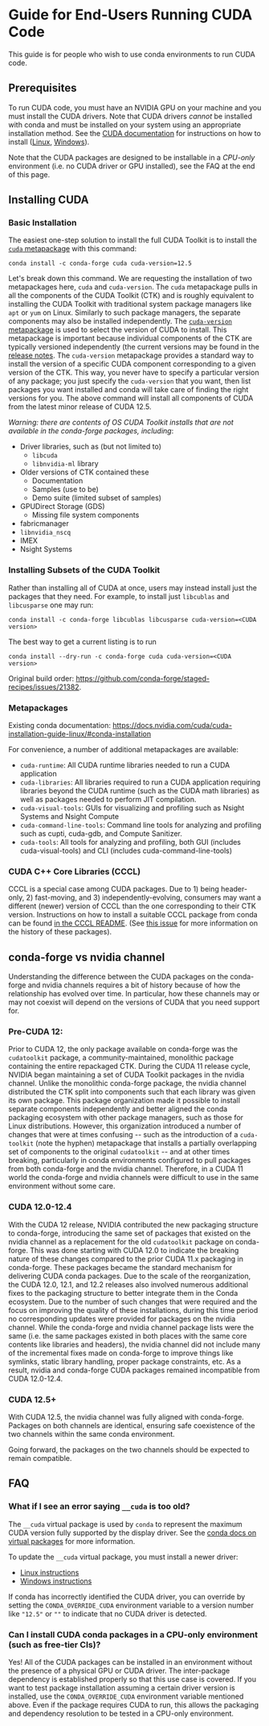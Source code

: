 # Guide for End-Users Running CUDA Code

This guide is for people who wish to use conda environments to run CUDA code.

## Prerequisites

To run CUDA code, you must have an NVIDIA GPU on your machine and you must install the CUDA drivers.
Note that CUDA drivers _cannot_ be installed with conda and must be installed on your system using an appropriate installation method.
See the [CUDA documentation](https://docs.nvidia.com/cuda/) for instructions on how to install ([Linux](https://docs.nvidia.com/cuda/cuda-installation-guide-linux/index.html), [Windows](https://docs.nvidia.com/cuda/cuda-installation-guide-microsoft-windows/index.html)). 

Note that the CUDA packages are designed to be installable in a *CPU-only* environment (i.e. no CUDA driver or GPU installed), see the FAQ at the end of this page.

## Installing CUDA

### Basic Installation

The easiest one-step solution to install the full CUDA Toolkit is to install the [`cuda` metapackage](https://github.com/conda-forge/cuda-feedstock/) with this command:

```
conda install -c conda-forge cuda cuda-version=12.5
```

Let's break down this command.
We are requesting the installation of two metapackages here, `cuda` and `cuda-version`.
The `cuda` metapackage pulls in all the components of the CUDA Toolkit (CTK) and is roughly equivalent to installing the CUDA Toolkit with traditional system package managers like `apt` or `yum` on Linux.
Similarly to such package managers, the separate components may also be installed independently.
The [`cuda-version` metapackage](https://github.com/conda-forge/cuda-version-feedstock/blob/main/recipe/README.md) is used to select the version of CUDA to install.
This metapackage is important because individual components of the CTK are typically versioned independently (the current versions may be found in the [release notes](https://docs.nvidia.com/cuda/cuda-toolkit-release-notes/index.html).
The `cuda-version` metapackage provides a standard way to install the version of a specific CUDA component corresponding to a given version of the CTK.
This way, you never have to specify a particular version of any package; you just specify the `cuda-version` that you want, then list packages you want installed and conda will take care of finding the right versions for you.
The above command will install all components of CUDA from the latest minor release of CUDA 12.5.

_Warning: there are contents of OS CUDA Toolkit installs that are not available in the conda-forge packages, including_:
- Driver libraries, such as (but not limited to)
    - `libcuda`
    - `libnvidia-ml` library
- Older versions of CTK contained these
    - Documentation
    - Samples (use to be)
    - Demo suite (limited subset of samples)
- GPUDirect Storage (GDS)
    - Missing file system components
- fabricmanager
- `libnvidia_nscq`
- IMEX
- Nsight Systems

### Installing Subsets of the CUDA Toolkit

Rather than installing all of CUDA at once, users may instead install just the packages that they need. 
For example, to install just `libcublas` and `libcusparse` one may run:
```
conda install -c conda-forge libcublas libcusparse cuda-version=<CUDA version>
```
The best way to get a current listing is to run
```
conda install --dry-run -c conda-forge cuda cuda-version=<CUDA version>
```
Original build order: https://github.com/conda-forge/staged-recipes/issues/21382.

### Metapackages

Existing conda documentation: https://docs.nvidia.com/cuda/cuda-installation-guide-linux/#conda-installation

For convenience, a number of additional metapackages are available:
- `cuda-runtime`: All CUDA runtime libraries needed to run a CUDA application
- `cuda-libraries`: All libraries required to run a CUDA application requiring libraries beyond the CUDA runtime (such as the CUDA math libraries) as well as packages needed to perform JIT compilation.
- `cuda-visual-tools`: GUIs for visualizing and profiling such as Nsight Systems and Nsight Compute
- `cuda-command-line-tools`: Command line tools for analyzing and profiling such as cupti, cuda-gdb, and Compute Sanitizer.
- `cuda-tools`: All tools for analyzing and profiling, both GUI (includes cuda-visual-tools) and CLI (includes cuda-command-line-tools)

### CUDA C++ Core Libraries (CCCL)

CCCL is a special case among CUDA packages.
Due to 1) being header-only, 2) fast-moving, and 3) independently-evolving, consumers may want a different (newer) version of CCCL than the one corresponding to their CTK version.
Instructions on how to install a suitable CCCL package from conda can be found [in the CCCL README](https://github.com/NVIDIA/cccl/?tab=readme-ov-file#conda). (See [this issue](https://github.com/conda-forge/cuda-cccl-impl-feedstock/issues/2) for more information on the history of these packages).

## conda-forge vs nvidia channel

Understanding the difference between the CUDA packages on the conda-forge and nvidia channels requires a bit of history because of how the relationship has evolved over time.
In particular, how these channels may or may not coexist will depend on the versions of CUDA that you need support for.

### Pre-CUDA 12:

Prior to CUDA 12, the only package available on conda-forge was the `cudatoolkit` package, a community-maintained, monolithic package containing the entire repackaged CTK.
During the CUDA 11 release cycle, NVIDIA began maintaining a set of CUDA Toolkit packages in the nvidia channel.
Unlike the monolithic conda-forge package, the nvidia channel distributed the CTK split into components such that each library was given its own package.
This package organization made it possible to install separate components independently and better aligned the conda packaging ecosystem with other package managers, such as those for Linux distributions.
However, this organization introduced a number of changes that were at times confusing -- such as the introduction of a `cuda-toolkit` (note the hyphen) metapackage that installs a partially overlapping set of components to the original `cudatoolkit` -- and at other times breaking, particularly in conda environments configured to pull packages from both conda-forge and the nvidia channel.
Therefore, in a CUDA 11 world the conda-forge and nvidia channels were difficult to use in the same environment without some care.

### CUDA 12.0-12.4

With the CUDA 12 release, NVIDIA contributed the new packaging structure to conda-forge, introducing the same set of packages that existed on the nvidia channel as a replacement for the old `cudatoolkit` package on conda-forge. This was done starting with CUDA 12.0 to indicate the breaking nature of these changes compared to the prior CUDA 11.x packaging in conda-forge.
These packages became the standard mechanism for delivering CUDA conda packages.
Due to the scale of the reorganization, the CUDA 12.0, 12.1, and 12.2 releases also involved numerous additional fixes to the packaging structure to better integrate them in the Conda ecosystem.
Due to the number of such changes that were required and the focus on improving the quality of these installations, during this time period no corresponding updates were provided for packages on the nvidia channel.
While the conda-forge and nvidia channel package lists were the same (i.e. the same packages existed in both places with the same core contents like libraries and headers), the nvidia channel did not include many of the incremental fixes made on conda-forge to improve things like symlinks, static library handling, proper package constraints, etc.
As a result, nvidia and conda-forge CUDA packages remained incompatible from CUDA 12.0-12.4.

### CUDA 12.5+

With CUDA 12.5, the nvidia channel was fully aligned with conda-forge.
Packages on both channels are identical, ensuring safe coexistence of the two channels within the same conda environment.

Going forward, the packages on the two channels should be expected to remain compatible.

## FAQ

### What if I see an error saying `__cuda` is too old?

The `__cuda` virtual package is used by `conda` to represent the maximum CUDA version fully supported by the display driver. See the [conda docs on virtual packages](https://conda.io/projects/conda/en/latest/user-guide/tasks/manage-virtual.html) for more information.

To update the `__cuda` virtual package, you must install a newer driver:
- [Linux instructions](https://docs.nvidia.com/cuda/cuda-installation-guide-linux/index.html#driver-installation)
- [Windows instructions](https://docs.nvidia.com/cuda/cuda-installation-guide-microsoft-windows/index.html#installing-cuda-development-tools)

If conda has incorrectly identified the CUDA driver, you can override by setting the `CONDA_OVERRIDE_CUDA` environment variable to a version number like `"12.5"` or `""` to indicate that no CUDA driver is detected.

### Can I install CUDA conda packages in a CPU-only environment (such as free-tier CIs)?

Yes! All of the CUDA packages can be installed in an environment without the presence of a physical GPU or CUDA driver.
The inter-package dependency is established properly so that this use case is covered.
If you want to test package installation assuming a certain driver version is installed, use the `CONDA_OVERRIDE_CUDA` environment variable mentioned above.
Even if the package requires CUDA to run, this allows the packaging and dependency resolution to be tested in a CPU-only environment.
